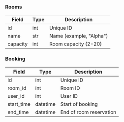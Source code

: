### Rooms

| Field | Type | Description |
| ----- | ---- | ----------- |
| id    | int  | Unique ID   |
| name  | str  | Name (example, "Alpha") |
| capacity | int | Room capacity (2-20)  |


### Booking

| Field   | Type | Description |
| ------- | ---- | ----------- | 
|  id     | int  | Unique ID   |
| room_id | int  | Room ID     |
| user_id | int  | User ID     |
| start_time | datetime   | Start of booking   |
| end_time   | datetime   | End of room reservation |
